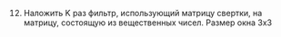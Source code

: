 12. Наложить K раз фильтр, использующий матрицу свертки, на матрицу, состоящую из 
вещественных чисел. Размер окна 3х3
